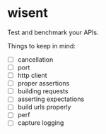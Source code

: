 # wisent

Test and benchmark your APIs.

Things to keep in mind:

- [ ] cancellation
- [ ] port
- [ ] http client
- [ ] proper assertions
- [ ] building requests
- [ ] asserting expectations
- [ ] build urls properly
- [ ] perf
- [ ] capture logging
